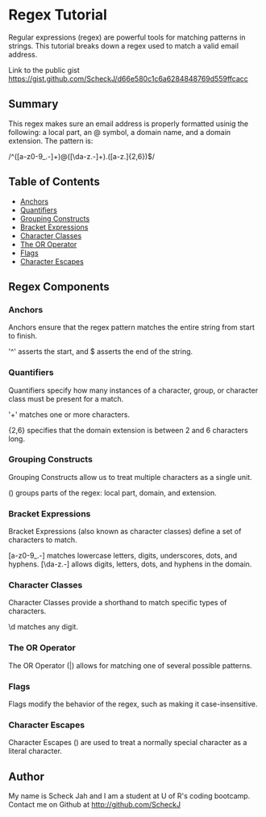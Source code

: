# Regex Tutorial

Regular expressions (regex) are powerful tools for matching patterns in strings. This tutorial breaks down a regex used to match a valid email address.

Link to the public gist https://gist.github.com/ScheckJ/d66e580c1c6a6284848769d559ffcacc


## Summary

This regex makes sure an email address is properly formatted usinig the following: a local part, an @ symbol, a domain name, and a domain extension. The pattern is:

/^([a-z0-9_\.-]+)@([\da-z\.-]+)\.([a-z\.]{2,6})$/

## Table of Contents

- [Anchors](#anchors)
- [Quantifiers](#quantifiers)
- [Grouping Constructs](#grouping-constructs)
- [Bracket Expressions](#bracket-expressions)
- [Character Classes](#character-classes)
- [The OR Operator](#the-or-operator)
- [Flags](#flags)
- [Character Escapes](#character-escapes)

## Regex Components

### Anchors
Anchors ensure that the regex pattern matches the entire string from start to finish.

'^' asserts the start, and $ asserts the end of the string.

### Quantifiers

Quantifiers specify how many instances of a character, group, or character class must be present for a match.

'+' matches one or more characters.

{2,6} specifies that the domain extension is between 2 and 6 characters long.

### Grouping Constructs
Grouping Constructs allow us to treat multiple characters as a single unit.

() groups parts of the regex: local part, domain, and extension.

### Bracket Expressions
Bracket Expressions (also known as character classes) define a set of characters to match.

[a-z0-9_\.-] matches lowercase letters, digits, underscores, dots, and hyphens.
[\da-z\.-] allows digits, letters, dots, and hyphens in the domain.

### Character Classes
Character Classes provide a shorthand to match specific types of characters.

\d matches any digit.

### The OR Operator
The OR Operator (|) allows for matching one of several possible patterns.


### Flags
Flags modify the behavior of the regex, such as making it case-insensitive.


### Character Escapes
Character Escapes (\) are used to treat a normally special character as a literal character.

## Author

My name is Scheck Jah and I am a student at U of R's coding bootcamp. Contact me on Github at http://github.com/ScheckJ
